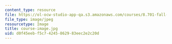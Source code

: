 ```yaml
---
content_type: resource
file: https://ol-ocw-studio-app-qa.s3.amazonaws.com/courses/8.701-fall-2020/course-image.jpg
file_type: image/jpeg
resourcetype: Image
title: course-image.jpg
uid: d0f45eeb-f5c7-4245-8629-83eec2e2c20d
---
```

